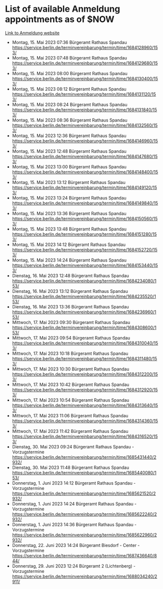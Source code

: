 # List of available Anmeldung appointments as of $NOW
[Link to Anmeldung website](https://service.berlin.de/terminvereinbarung/termin/tag.php?termin=1&anliegen[]=120686&dienstleisterlist=122210,122217,327316,122219,327312,122227,327314,122231,327346,122243,327348,122254,122252,329742,122260,329745,122262,329748,122271,327278,122273,327274,122277,327276,330436,122280,327294,122282,327290,122284,327292,122291,327270,122285,327266,122286,327264,122296,327268,150230,329760,122297,327286,122294,327284,122312,329763,122314,329775,122304,327330,122311,327334,122309,327332,317869,122281,327352,122279,329772,122283,122276,327324,122274,327326,122267,329766,122246,327318,122251,327320,122257,327322,122208,327298,122226,327300&herkunft=http%3A%2F%2Fservice.berlin.de%2Fdienstleistung%2F120686%2F)
- Montag, 15. Mai 2023 07:36 Bürgeramt Rathaus Spandau https://service.berlin.de/terminvereinbarung/termin/time/1684128960/153/
- Montag, 15. Mai 2023 07:48 Bürgeramt Rathaus Spandau https://service.berlin.de/terminvereinbarung/termin/time/1684129680/153/
- Montag, 15. Mai 2023 08:00 Bürgeramt Rathaus Spandau https://service.berlin.de/terminvereinbarung/termin/time/1684130400/153/
- Montag, 15. Mai 2023 08:12 Bürgeramt Rathaus Spandau https://service.berlin.de/terminvereinbarung/termin/time/1684131120/153/
- Montag, 15. Mai 2023 08:24 Bürgeramt Rathaus Spandau https://service.berlin.de/terminvereinbarung/termin/time/1684131840/153/
- Montag, 15. Mai 2023 08:36 Bürgeramt Rathaus Spandau https://service.berlin.de/terminvereinbarung/termin/time/1684132560/153/
- Montag, 15. Mai 2023 12:36 Bürgeramt Rathaus Spandau https://service.berlin.de/terminvereinbarung/termin/time/1684146960/153/
- Montag, 15. Mai 2023 12:48 Bürgeramt Rathaus Spandau https://service.berlin.de/terminvereinbarung/termin/time/1684147680/153/
- Montag, 15. Mai 2023 13:00 Bürgeramt Rathaus Spandau https://service.berlin.de/terminvereinbarung/termin/time/1684148400/153/
- Montag, 15. Mai 2023 13:12 Bürgeramt Rathaus Spandau https://service.berlin.de/terminvereinbarung/termin/time/1684149120/153/
- Montag, 15. Mai 2023 13:24 Bürgeramt Rathaus Spandau https://service.berlin.de/terminvereinbarung/termin/time/1684149840/153/
- Montag, 15. Mai 2023 13:36 Bürgeramt Rathaus Spandau https://service.berlin.de/terminvereinbarung/termin/time/1684150560/153/
- Montag, 15. Mai 2023 13:48 Bürgeramt Rathaus Spandau https://service.berlin.de/terminvereinbarung/termin/time/1684151280/153/
- Montag, 15. Mai 2023 14:12 Bürgeramt Rathaus Spandau https://service.berlin.de/terminvereinbarung/termin/time/1684152720/153/
- Montag, 15. Mai 2023 14:24 Bürgeramt Rathaus Spandau https://service.berlin.de/terminvereinbarung/termin/time/1684153440/153/
- Dienstag, 16. Mai 2023 12:48 Bürgeramt Rathaus Spandau https://service.berlin.de/terminvereinbarung/termin/time/1684234080/153/
- Dienstag, 16. Mai 2023 13:12 Bürgeramt Rathaus Spandau https://service.berlin.de/terminvereinbarung/termin/time/1684235520/153/
- Dienstag, 16. Mai 2023 13:36 Bürgeramt Rathaus Spandau https://service.berlin.de/terminvereinbarung/termin/time/1684236960/153/
- Mittwoch, 17. Mai 2023 09:30 Bürgeramt Rathaus Spandau https://service.berlin.de/terminvereinbarung/termin/time/1684308600/153/
- Mittwoch, 17. Mai 2023 09:54 Bürgeramt Rathaus Spandau https://service.berlin.de/terminvereinbarung/termin/time/1684310040/153/
- Mittwoch, 17. Mai 2023 10:18 Bürgeramt Rathaus Spandau https://service.berlin.de/terminvereinbarung/termin/time/1684311480/153/
- Mittwoch, 17. Mai 2023 10:30 Bürgeramt Rathaus Spandau https://service.berlin.de/terminvereinbarung/termin/time/1684312200/153/
- Mittwoch, 17. Mai 2023 10:42 Bürgeramt Rathaus Spandau https://service.berlin.de/terminvereinbarung/termin/time/1684312920/153/
- Mittwoch, 17. Mai 2023 10:54 Bürgeramt Rathaus Spandau https://service.berlin.de/terminvereinbarung/termin/time/1684313640/153/
- Mittwoch, 17. Mai 2023 11:06 Bürgeramt Rathaus Spandau https://service.berlin.de/terminvereinbarung/termin/time/1684314360/153/
- Mittwoch, 17. Mai 2023 11:42 Bürgeramt Rathaus Spandau https://service.berlin.de/terminvereinbarung/termin/time/1684316520/153/
- Dienstag, 30. Mai 2023 09:24 Bürgeramt Rathaus Spandau - Vorzugstermine https://service.berlin.de/terminvereinbarung/termin/time/1685431440/2932/
- Dienstag, 30. Mai 2023 11:48 Bürgeramt Rathaus Spandau https://service.berlin.de/terminvereinbarung/termin/time/1685440080/153/
- Donnerstag, 1. Juni 2023 14:12 Bürgeramt Rathaus Spandau - Vorzugstermine https://service.berlin.de/terminvereinbarung/termin/time/1685621520/2932/
- Donnerstag, 1. Juni 2023 14:24 Bürgeramt Rathaus Spandau - Vorzugstermine https://service.berlin.de/terminvereinbarung/termin/time/1685622240/2932/
- Donnerstag, 1. Juni 2023 14:36 Bürgeramt Rathaus Spandau - Vorzugstermine https://service.berlin.de/terminvereinbarung/termin/time/1685622960/2932/
- Donnerstag, 22. Juni 2023 14:24 Bürgeramt Biesdorf - Center - Vorzugstermine https://service.berlin.de/terminvereinbarung/termin/time/1687436640/844/
- Donnerstag, 29. Juni 2023 12:24 Bürgeramt 2 (Lichtenberg) - Vorzugstermine https://service.berlin.de/terminvereinbarung/termin/time/1688034240/2911/
